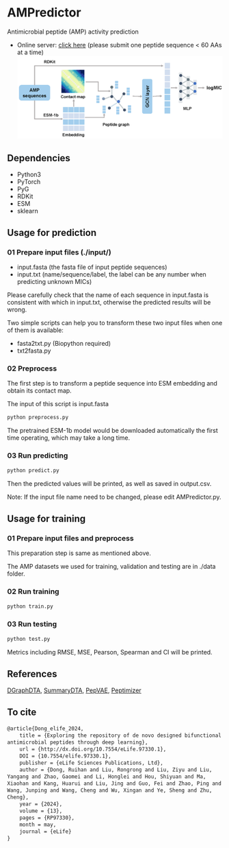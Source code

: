 # AMPredictor

Antimicrobial peptide (AMP) activity prediction
* Online server: [click here](https://huggingface.co/spaces/ruihan-dong/AMPredictor)  (please submit one peptide sequence < 60 AAs at a time)
![image](https://github.com/ruihan-dong/AMPredictor/blob/main/AMPredictor_framework.png)


## Dependencies

* Python3
* PyTorch
* PyG
* RDKit
* ESM
* sklearn



## Usage for prediction

### 01 Prepare input files (./input/)

* input.fasta   (the fasta file of input peptide sequences)
* input.txt     (name/sequence/label, the label can be any number when predicting unknown MICs)

Please carefully check that the name of each sequence in input.fasta is consistent with which in input.txt, otherwise the predicted results will be wrong.

Two simple scripts can help you to transform these two input files when one of them is available:

* fasta2txt.py (Biopython required)
* txt2fasta.py

### 02 Preprocess

The first step is to transform a peptide sequence into ESM embedding and obtain its contact map.

The input of this script is input.fasta

```python
python preprocess.py
```

The pretrained ESM-1b model would be downloaded automatically the first time operating, which may take a long time. 

### 03 Run predicting

```python
python predict.py
```

Then the predicted values will be printed, as well as saved in output.csv.

Note: If the input file name need to be changed, please edit AMPredictor.py.



## Usage for training

### 01 Prepare input files and preprocess

This preparation step is same as mentioned above. 

The AMP datasets we used for training, validation and testing are in ./data folder.

### 02 Run training

```python
python train.py
```

### 03 Run testing

```python
python test.py
```

Metrics including RMSE, MSE, Pearson, Spearman and CI will be printed.



## References

[DGraphDTA](https://github.com/595693085/DGraphDTA), [SummaryDTA](https://github.com/PuYuQian/SummaryDTA), [PepVAE](https://www.frontiersin.org/articles/10.3389/fmicb.2021.725727/full), [Peptimizer](https://github.com/learningmatter-mit/peptimizer)


## To cite
```
@article{Dong_elife_2024, 
    title = {Exploring the repository of de novo designed bifunctional antimicrobial peptides through deep learning}, 
    url = {http://dx.doi.org/10.7554/eLife.97330.1}, 
    DOI = {10.7554/elife.97330.1}, 
    publisher = {eLife Sciences Publications, Ltd}, 
    author = {Dong, Ruihan and Liu, Rongrong and Liu, Ziyu and Liu, Yangang and Zhao, Gaomei and Li, Honglei and Hou, Shiyuan and Ma, Xiaohan and Kang, Huarui and Liu, Jing and Guo, Fei and Zhao, Ping and Wang, Junping and Wang, Cheng and Wu, Xingan and Ye, Sheng and Zhu, Cheng}, 
    year = {2024}, 
    volume = {13},
    pages = {RP97330},
    month = may, 
    journal = {eLife}
}
```
